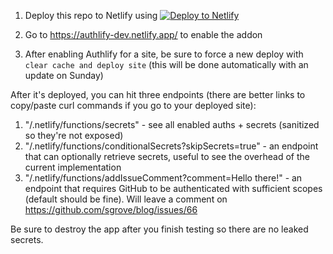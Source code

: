 1. Deploy this repo to Netlify using 
[![Deploy to Netlify](https://www.netlify.com/img/deploy/button.svg)](https://app.netlify.com/start/deploy?repository=https://github.com/sgrove/secrets-test)

2. Go to https://authlify-dev.netlify.app/ to enable the addon

3. After enabling Authlify for a site, be sure to force a new deploy with `clear cache and deploy site` (this will be done automatically with an update on Sunday)

After it's deployed, you can hit three endpoints (there are better links to copy/paste curl commands if you go to your deployed site):

1. "/.netlify/functions/secrets" - see all enabled auths + secrets (sanitized so they're not exposed)
1. "/.netlify/functions/conditionalSecrets?skipSecrets=true" - an endpoint that can optionally retrieve secrets, useful to see the overhead of the current implementation
1. "/.netlify/functions/addIssueComment?comment=Hello there!" - an endpoint that requires GitHub to be authenticated with sufficient scopes (default should be fine). Will leave a comment on https://github.com/sgrove/blog/issues/66

Be sure to destroy the app after you finish testing so there are no leaked secrets.
